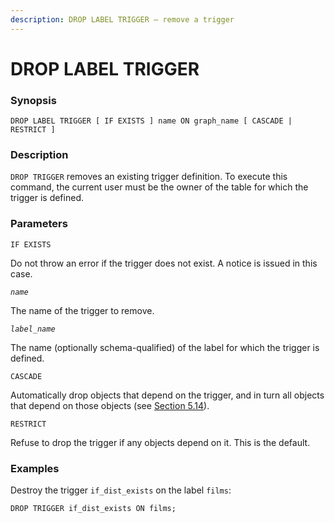```yaml
---
description: DROP LABEL TRIGGER — remove a trigger
---
```


# DROP LABEL TRIGGER

### Synopsis

```
DROP LABEL TRIGGER [ IF EXISTS ] name ON graph_name [ CASCADE | RESTRICT ]
```

### Description

`DROP TRIGGER` removes an existing trigger definition. To execute this command, the current user must be the owner of the table for which the trigger is defined.

### Parameters

`IF EXISTS`

Do not throw an error if the trigger does not exist. A notice is issued in this case.

_`name`_

The name of the trigger to remove.

_`label_name`_

The name (optionally schema-qualified) of the label for which the trigger is defined.

`CASCADE`

Automatically drop objects that depend on the trigger, and in turn all objects that depend on those objects (see [Section 5.14](https://www.postgresql.org/docs/current/ddl-depend.html)).

`RESTRICT`

Refuse to drop the trigger if any objects depend on it. This is the default.

### Examples

Destroy the trigger `if_dist_exists` on the label `films`:

```
DROP TRIGGER if_dist_exists ON films;
```

